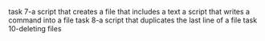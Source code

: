task 7-a script that creates a file that includes a text
a script that writes a command into a file
task 8-a script that duplicates the last line of a file
task 10-deleting files
